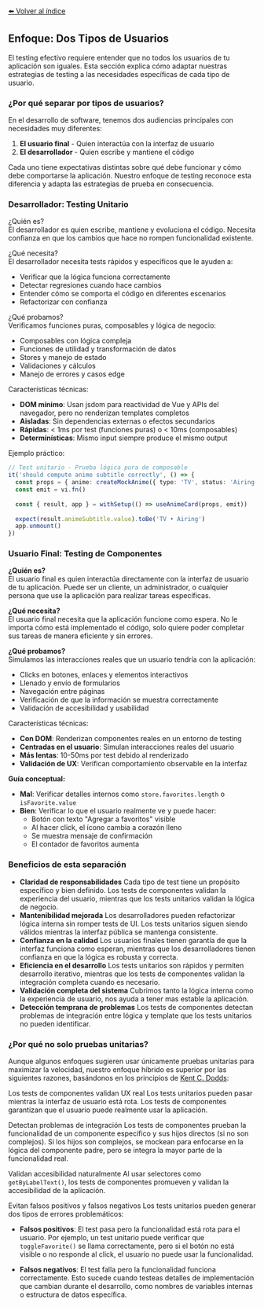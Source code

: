 [⬅️ Volver al índice](./README.md)

## Enfoque: Dos Tipos de Usuarios

El testing efectivo requiere entender que no todos los usuarios de tu aplicación son iguales. Esta sección explica cómo adaptar nuestras estrategias de testing a las necesidades específicas de cada tipo de usuario.

### ¿Por qué separar por tipos de usuarios?

En el desarrollo de software, tenemos dos audiencias principales con necesidades muy diferentes:

1. **El usuario final** - Quien interactúa con la interfaz de usuario
2. **El desarrollador** - Quien escribe y mantiene el código

Cada uno tiene expectativas distintas sobre qué debe funcionar y cómo debe comportarse la aplicación. Nuestro enfoque de testing reconoce esta diferencia y adapta las estrategias de prueba en consecuencia.

### Desarrollador: Testing Unitario

¿Quién es?  
El desarrollador es quien escribe, mantiene y evoluciona el código. Necesita confianza en que los cambios que hace no rompen funcionalidad existente.

¿Qué necesita?  
El desarrollador necesita tests rápidos y específicos que le ayuden a:
- Verificar que la lógica funciona correctamente
- Detectar regresiones cuando hace cambios
- Entender cómo se comporta el código en diferentes escenarios
- Refactorizar con confianza

¿Qué probamos?  
Verificamos funciones puras, composables y lógica de negocio:

- Composables con lógica compleja
- Funciones de utilidad y transformación de datos
- Stores y manejo de estado
- Validaciones y cálculos
- Manejo de errores y casos edge

Características técnicas:
- **DOM mínimo**: Usan jsdom para reactividad de Vue y APIs del navegador, pero no renderizan templates completos
- **Aisladas**: Sin dependencias externas o efectos secundarios
- **Rápidas**: < 1ms por test (funciones puras) o < 10ms (composables)
- **Determinísticas**: Mismo input siempre produce el mismo output

Ejemplo práctico:
```typescript
// Test unitario - Prueba lógica pura de composable
it('should compute anime subtitle correctly', () => {
  const props = { anime: createMockAnime({ type: 'TV', status: 'Airing' }) }
  const emit = vi.fn()
  
  const { result, app } = withSetup(() => useAnimeCard(props, emit))
  
  expect(result.animeSubtitle.value).toBe('TV • Airing')
  app.unmount()
})
```

### Usuario Final: Testing de Componentes

**¿Quién es?**  
El usuario final es quien interactúa directamente con la interfaz de usuario de tu aplicación. Puede ser un cliente, un administrador, o cualquier persona que use la aplicación para realizar tareas específicas.

**¿Qué necesita?**  
El usuario final necesita que la aplicación funcione como espera. No le importa cómo está implementado el código, solo quiere poder completar sus tareas de manera eficiente y sin errores.

**¿Qué probamos?**  
Simulamos las interacciones reales que un usuario tendría con la aplicación:

- Clicks en botones, enlaces y elementos interactivos
- Llenado y envío de formularios
- Navegación entre páginas
- Verificación de que la información se muestra correctamente
- Validación de accesibilidad y usabilidad

Características técnicas:
- **Con DOM**: Renderizan componentes reales en un entorno de testing
- **Centradas en el usuario**: Simulan interacciones reales del usuario
- **Más lentas**: 10-50ms por test debido al renderizado
- **Validación de UX**: Verifican comportamiento observable en la interfaz

**Guía conceptual:**
- **Mal**: Verificar detalles internos como `store.favorites.length` o `isFavorite.value`
- **Bien**: Verificar lo que el usuario realmente ve y puede hacer:
  - Botón con texto "Agregar a favoritos" visible
  - Al hacer click, el ícono cambia a corazón lleno
  - Se muestra mensaje de confirmación
  - El contador de favoritos aumenta

### Beneficios de esta separación

- **Claridad de responsabilidades**
Cada tipo de test tiene un propósito específico y bien definido. Los tests de componentes validan la experiencia del usuario, mientras que los tests unitarios validan la lógica de negocio.
- **Mantenibilidad mejorada**
Los desarrolladores pueden refactorizar lógica interna sin romper tests de UI. Los tests unitarios siguen siendo válidos mientras la interfaz pública se mantenga consistente.
- **Confianza en la calidad**
Los usuarios finales tienen garantía de que la interfaz funciona como esperan, mientras que los desarrolladores tienen confianza en que la lógica es robusta y correcta.
- **Eficiencia en el desarrollo**
Los tests unitarios son rápidos y permiten desarrollo iterativo, mientras que los tests de componentes validan la integración completa cuando es necesario.
- **Validación completa del sistema**
Cubrimos tanto la lógica interna como la experiencia de usuario, nos ayuda a tener mas estable la aplicación.
- **Detección temprana de problemas**
Los tests de componentes detectan problemas de integración entre lógica y template que los tests unitarios no pueden identificar.

### ¿Por qué no solo pruebas unitarias?

Aunque algunos enfoques sugieren usar únicamente pruebas unitarias para maximizar la velocidad, nuestro enfoque híbrido es superior por las siguientes razones, basándonos en los principios de [Kent C. Dodds](https://kentcdodds.com/blog/testing-implementation-details):

Los tests de componentes validan UX real
Los tests unitarios pueden pasar mientras la interfaz de usuario está rota. Los tests de componentes garantizan que el usuario puede realmente usar la aplicación.

Detectan problemas de integración
Los tests de componentes prueban la funcionalidad de un componente específico y sus hijos directos (si no son complejos). Si los hijos son complejos, se mockean para enfocarse en la lógica del componente padre, pero se integra la mayor parte de la funcionalidad real.

Validan accesibilidad naturalmente
Al usar selectores como `getByLabelText()`, los tests de componentes promueven y validan la accesibilidad de la aplicación.

Evitan falsos positivos y falsos negativos
Los tests unitarios pueden generar dos tipos de errores problemáticos:

- **Falsos positivos**: El test pasa pero la funcionalidad está rota para el usuario. Por ejemplo, un test unitario puede verificar que `toggleFavorite()` se llama correctamente, pero si el botón no está visible o no responde al click, el usuario no puede usar la funcionalidad.

- **Falsos negativos**: El test falla pero la funcionalidad funciona correctamente. Esto sucede cuando testeas detalles de implementación que cambian durante el desarrollo, como nombres de variables internas o estructura de datos específica. 